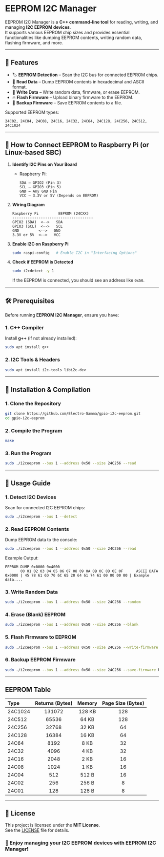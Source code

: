 # EEPROM I2C Manager

EEPROM I2C Manager is a **C++ command-line tool** for reading, writing, and managing **I2C EEPROM devices**.  
It supports various EEPROM chip sizes and provides essential functionalities like dumping EEPROM contents, writing random data, flashing firmware, and more.

---

## 📌 **Features**

- 🏷 **EEPROM Detection** – Scan the I2C bus for connected EEPROM chips.
- 📝 **Read Data** – Dump EEPROM contents in hexadecimal and ASCII format.
- 🔄 **Write Data** – Write random data, firmware, or erase EEPROM.
- 🔥 **Flash Firmware** – Upload binary firmware to the EEPROM.
- 💾 **Backup Firmware** – Save EEPROM contents to a file.

Supported EEPROM types:
```
24C02, 24C04, 24C08, 24C16, 24C32, 24C64, 24C128, 24C256, 24C512, 24C1024
```
___

## 🔌 **How to Connect EEPROM to Raspberry Pi (or Linux-based SBC)**

1. **Identify I2C Pins on Your Board**  
   - Raspberry Pi:
     ```
     SDA → GPIO2 (Pin 3)
     SCL → GPIO3 (Pin 5)
     GND → Any GND Pin
     VCC → 3.3V or 5V (Depends on EEPROM)
     ```

2. **Wiring Diagram**
   ```
   Raspberry Pi         EEPROM (24CXX)
   -------------------------------------
   GPIO2 (SDA)  <-->   SDA
   GPIO3 (SCL)  <-->   SCL
   GND         <-->   GND
   3.3V or 5V  <-->   VCC
   ```

3. **Enable I2C on Raspberry Pi**
   ```bash
   sudo raspi-config   # Enable I2C in "Interfacing Options"
   ```

4. **Check if EEPROM is Detected**
   ```bash
   sudo i2cdetect -y 1
   ```
   If the EEPROM is connected, you should see an address like `0x50`.

---

## 🛠 **Prerequisites**

Before running **EEPROM I2C Manager**, ensure you have:

### **1. C++ Compiler**
Install **g++** (if not already installed):
```bash
sudo apt install g++
```

### **2. I2C Tools & Headers**
```bash
sudo apt install i2c-tools libi2c-dev
```

---

## 🚀 **Installation & Compilation**

### **1. Clone the Repository**
```bash
git clone https://github.com/Electro-Gamma/gpio-i2c-eeprom.git
cd gpio-i2c-eeprom
```

### **2. Compile the Program**
```bash
make
```

### **3. Run the Program**
```bash
sudo ./i2ceeprom --bus 1 --address 0x50 --size 24C256 --read
```

---

## 🎯 **Usage Guide**

### **1. Detect I2C Devices**
Scan for connected I2C EEPROM chips:
```bash
sudo ./i2ceeprom --bus 1 --detect
```

### **2. Read EEPROM Contents**
Dump EEPROM data to the console:
```bash
sudo ./i2ceeprom --bus 1 --address 0x50 --size 24C256 --read
```

Example Output:
```
EEPROM DUMP 0x0000 0x4000
       00 01 02 03 04 05 06 07 08 09 0A 0B 0C 0D 0E 0F      ASCII DATA
0x0000 | 45 78 61 6D 70 6C 65 20 64 61 74 61 00 00 00 00 | Example data....
```

### **3. Write Random Data**
```bash
sudo ./i2ceeprom --bus 1 --address 0x50 --size 24C256 --random
```

### **4. Erase (Blank) EEPROM**
```bash
sudo ./i2ceeprom --bus 1 --address 0x50 --size 24C256 --blank
```

### **5. Flash Firmware to EEPROM**
```bash
sudo ./i2ceeprom --bus 1 --address 0x50 --size 24C256 --write-firmware firmware.bin
```

### **6. Backup EEPROM Firmware**
```bash
sudo ./i2ceeprom --bus 1 --address 0x50 --size 24C256 --save-firmware backup.bin
```

---
## EEPROM Table

| Type    | Returns (Bytes) | Memory   | Page Size (Bytes) |
|:--------|:---------------:|:--------:|:-----------------:|
| 24C1024 | 131072          | 128 KB   | 128               |
| 24C512  | 65536           | 64 KB    | 128               |
| 24C256  | 32768           | 32 KB    | 64                |
| 24C128  | 16384           | 16 KB    | 64                |
| 24C64   | 8192            | 8 KB     | 32                |
| 24C32   | 4096            | 4 KB     | 32                |
| 24C16   | 2048            | 2 KB     | 16                |
| 24C08   | 1024            | 1 KB     | 16                |
| 24C04   | 512             | 512 B    | 16                |
| 24C02   | 256             | 256 B    | 8                 |
| 24C01   | 128             | 128 B    | 8                 |
___

## 📜 **License**
This project is licensed under the **MIT License**.  
See the [LICENSE](LICENSE) file for details.


### 🎉 Enjoy managing your I2C EEPROM devices with EEPROM I2C Manager!
